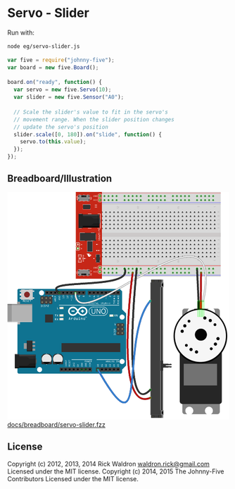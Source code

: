 <!--remove-start-->
# Servo - Slider

Run with:
```bash
node eg/servo-slider.js
```
<!--remove-end-->

```javascript
var five = require("johnny-five");
var board = new five.Board();

board.on("ready", function() {
  var servo = new five.Servo(10);
  var slider = new five.Sensor("A0");

  // Scale the slider's value to fit in the servo's
  // movement range. When the slider position changes
  // update the servo's position
  slider.scale([0, 180]).on("slide", function() {
    servo.to(this.value);
  });
});

```


## Breadboard/Illustration


![docs/breadboard/servo-slider.png](breadboard/servo-slider.png)
[docs/breadboard/servo-slider.fzz](breadboard/servo-slider.fzz)




<!--remove-start-->
## License
Copyright (c) 2012, 2013, 2014 Rick Waldron <waldron.rick@gmail.com>
Licensed under the MIT license.
Copyright (c) 2014, 2015 The Johnny-Five Contributors
Licensed under the MIT license.
<!--remove-end-->
